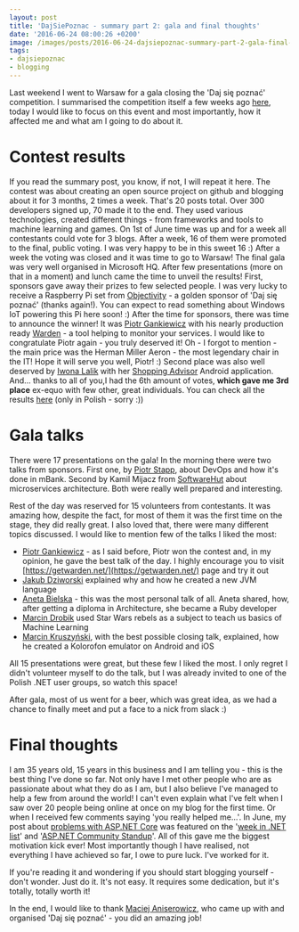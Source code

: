 ```yaml
---
layout: post
title: 'DajSiePoznac - summary part 2: gala and final thoughts'
date: '2016-06-24 08:00:26 +0200'
image: /images/posts/2016-06-24-dajsiepoznac-summary-part-2-gala-final-thoughts/featured.jpg
tags:
- dajsiepoznac
- blogging
---
```

Last weekend I went to Warsaw for a gala closing the 'Daj się poznać' competition. I summarised the competition itself a few weeks ago [here](/2016/05/31/dajsiepoznac-summary/), today I would like to focus on this event and most importantly, how it affected me and what am I going to do about it.

# Contest results
If you read the summary post, you know, if not, I will repeat it here. The contest was about creating an open source project on github and blogging about it for 3 months, 2 times a week. That's 20 posts total. Over 300 developers signed up, 70 made it to the end. They used various technologies, created different things - from frameworks and tools to machine learning and games. On 1st of June time was up and for a week all contestants could vote for 3 blogs. After a week, 16 of them were promoted to the final, public voting. I was very happy to be in this sweet 16 :) After a week the voting was closed and it was time to go to Warsaw! The final gala was very well organised in Microsoft HQ. After few presentations (more on that in a moment) and lunch came the time to unveil the results! First, sponsors gave away their prizes to few selected people. I was very lucky to receive a Raspberry Pi set from [Objectivity](https://www.objectivity.co.uk/) - a golden sponsor of 'Daj się poznać' (thanks again!). You can expect to read something about Windows IoT powering this Pi here soon! :) After the time for sponsors, there was time to announce the winner! It was [Piotr Gankiewicz](http://piotrgankiewicz.com/) with his nearly production ready [Warden](https://getwarden.net/) - a tool helping to monitor your services. I would like to congratulate Piotr again - you truly deserved it! Oh - I forgot to mention - the main price was the Herman Miller Aeron - the most legendary chair in the IT! Hope it will serve you well, Piotr! :) Second place was also well deserved by [Iwona Lalik](http://programistka.net/) with her [Shopping Advisor](https://github.com/programistka/ShoppingAdvisor) Android application. And... thanks to all of you,I had the 6th amount of votes, **which gave me 3rd place** ex-equo with few other, great individuals. You can check all the results [here](http://devstyle.pl/daj-sie-poznac/daj-sie-poznac-finalisci-2016) (only in Polish - sorry :))

# Gala talks
There were 17 presentations on the gala! In the morning there were two talks from sponsors. First one, by [Piotr Stapp](https://twitter.com/ptrstpp950), about DevOps and how it's done in mBank. Second by Kamil Mijacz from [SoftwareHut](http://softwarehut.pl) about microservices architecture. Both were really well prepared and interesting.

Rest of the day was reserved for 15 volunteers from contestants. It was amazing how, despite the fact, for most of them it was the first time on the stage, they did really great. I also loved that, there were many different topics discussed. I would like to mention few of the talks I liked the most:

* [Piotr Gankiewicz](http://piotrgankiewicz.com) - as I said before, Piotr won the contest and, in my opinion, he gave the best talk of the day. I highly encourage you to visit [https://getwarden.net/](https://getwarden.net/) page and try it out
* [Jakub Dziworski](http://jakubdziworski.github.io/) explained why and how he created a new JVM language
* [Aneta Bielska](http://aneta-bielska.github.io/) - this was the most personal talk of all. Aneta shared, how, after getting a diploma in Architecture, she became a Ruby developer
* [Marcin Drobik](http://marcindrobik.pl/) used Star Wars rebels as a subject to teach us basics of Machine Learning
* [Marcin Kruszyński](http://www.marcinkruszynski.blogspot.com/), with the best possible closing talk, explained, how he created a Kolorofon emulator on Android and iOS

All 15 presentations were great, but these few I liked the most. I only regret I didn't volunteer myself to do the talk, but I was already invited to one of the Polish .NET user groups, so watch this space!

After gala, most of us went for a beer, which was great idea, as we had a chance to finally meet and put a face to a nick from slack :)

# Final thoughts
I am 35 years old, 15 years in this business and I am telling you - this is the best thing I've done so far. Not only have I met other people who are as passionate about what they do as I am, but I also believe I've managed to help a few from around the world! I can't even explain what I've felt when I saw over 20 people being online at once on my blog for the first time. Or when I received few comments saying 'you really helped me...'. In June, my post about [problems with ASP.NET Core](/2016/06/06/asp-net-core-problems-fixes/) was featured on the '[week in .NET list](https://blogs.msdn.microsoft.com/dotnet/2016/06/07/the-week-in-net-06072016/)' and '[ASP.NET Community Standup](https://www.youtube.com/watch?v=bPnM2agW5qs&feature=youtu.be&list=PL0M0zPgJ3HSftTAAHttA3JQU4vOjXFquF&t=1046)'. All of this gave me the biggest motivation kick ever! Most importantly though I have realised, not everything I have achieved so far, I owe to pure luck. I've worked for it.

If you're reading it and wondering if you should start blogging yourself - don't wonder. Just do it. It's not easy. It requires some dedication, but it's totally, totally worth it!

In the end, I would like to thank [Maciej Aniserowicz](http://devstyle.pl/), who came up with and organised 'Daj się poznać' - you did an amazing job!

